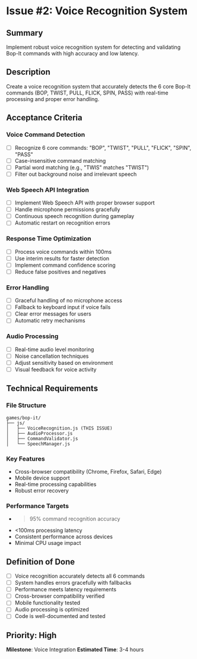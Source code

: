 # Issue #2: Voice Recognition System

## Summary
Implement robust voice recognition system for detecting and validating Bop-It commands with high accuracy and low latency.

## Description
Create a voice recognition system that accurately detects the 6 core Bop-It commands (BOP, TWIST, PULL, FLICK, SPIN, PASS) with real-time processing and proper error handling.

## Acceptance Criteria

### Voice Command Detection
- [ ] Recognize 6 core commands: "BOP", "TWIST", "PULL", "FLICK", "SPIN", "PASS"
- [ ] Case-insensitive command matching
- [ ] Partial word matching (e.g., "TWIS" matches "TWIST")
- [ ] Filter out background noise and irrelevant speech

### Web Speech API Integration
- [ ] Implement Web Speech API with proper browser support
- [ ] Handle microphone permissions gracefully
- [ ] Continuous speech recognition during gameplay
- [ ] Automatic restart on recognition errors

### Response Time Optimization
- [ ] Process voice commands within 100ms
- [ ] Use interim results for faster detection
- [ ] Implement command confidence scoring
- [ ] Reduce false positives and negatives

### Error Handling
- [ ] Graceful handling of no microphone access
- [ ] Fallback to keyboard input if voice fails
- [ ] Clear error messages for users
- [ ] Automatic retry mechanisms

### Audio Processing
- [ ] Real-time audio level monitoring
- [ ] Noise cancellation techniques
- [ ] Adjust sensitivity based on environment
- [ ] Visual feedback for voice activity

## Technical Requirements

### File Structure
```
games/bop-it/
├── js/
│   ├── VoiceRecognition.js (THIS ISSUE)
│   ├── AudioProcessor.js
│   ├── CommandValidator.js
│   └── SpeechManager.js
```

### Key Features
- Cross-browser compatibility (Chrome, Firefox, Safari, Edge)
- Mobile device support
- Real-time processing capabilities
- Robust error recovery

### Performance Targets
- >95% command recognition accuracy
- <100ms processing latency
- Consistent performance across devices
- Minimal CPU usage impact

## Definition of Done
- [ ] Voice recognition accurately detects all 6 commands
- [ ] System handles errors gracefully with fallbacks
- [ ] Performance meets latency requirements
- [ ] Cross-browser compatibility verified
- [ ] Mobile functionality tested
- [ ] Audio processing is optimized
- [ ] Code is well-documented and tested

## Priority: High
**Milestone**: Voice Integration
**Estimated Time**: 3-4 hours